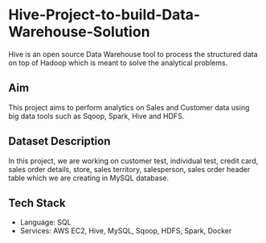 # Hive-Project-to-build-Data-Warehouse-Solution
Hive is an open source Data Warehouse tool to process the structured data on top of Hadoop which is meant to solve the analytical problems. 

## Aim
This project aims to perform analytics on Sales and Customer data using big data tools such as Sqoop, Spark, Hive and HDFS.

## Dataset Description
In this project, we are working on customer test, individual test, credit card, sales order details, store, sales territory, salesperson, sales order header table which we are creating in MySQL database.

## Tech Stack
* Language: SQL
* Services: AWS EC2, Hive, MySQL, Sqoop, HDFS, Spark, Docker
